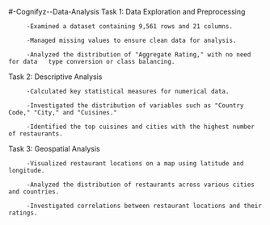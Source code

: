 #-Cognifyz--Data-Analysis
Task 1: Data Exploration and Preprocessing

         -Examined a dataset containing 9,561 rows and 21 columns.

         -Managed missing values to ensure clean data for analysis.

         -Analyzed the distribution of "Aggregate Rating," with no need for data   type conversion or class balancing.



Task 2: Descriptive Analysis

         -Calculated key statistical measures for numerical data.

         -Investigated the distribution of variables such as "Country Code," "City," and "Cuisines."

         -Identified the top cuisines and cities with the highest number of restaurants.



Task 3: Geospatial Analysis

         -Visualized restaurant locations on a map using latitude and longitude.

         -Analyzed the distribution of restaurants across various cities and countries.

         -Investigated correlations between restaurant locations and their ratings.
